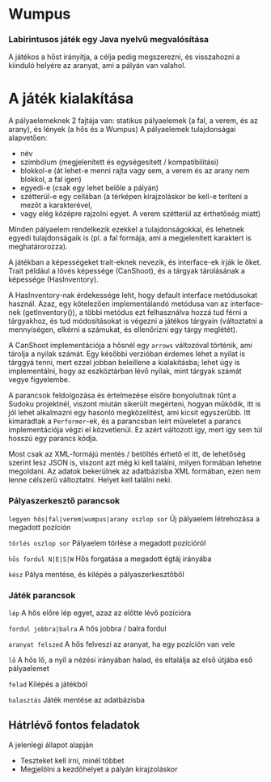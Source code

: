 # Wumpus
### Labirintusos játék egy Java nyelvű megvalósítása
A játékos a hőst irányítja, a célja pedig megszerezni, és visszahozni a kiinduló helyére az aranyat, ami a pályán van valahol.
# A játék kialakítása
A pályaelemeknek 2 fajtája van: statikus pályaelemek (a fal, a verem, és az arany), és lények (a hős és a Wumpus)
A pályaelemek tulajdonságai alapvetően:
- név
- szimbólum (megjelenített és egységesített / kompatibilitási)
- blokkol-e (át lehet-e menni rajta vagy sem, a verem és az arany nem blokkol, a fal igen)
- egyedi-e (csak egy lehet belőle a pályán)
- szétterül-e egy cellában (a térképen kirajzoláskor be kell-e teríteni a mezőt a karakterével, 
- vagy elég középre rajzolni egyet. A verem szétterül az érthetőség miatt)

Minden pályaelem rendelkezik ezekkel a tulajdonságokkal, és lehetnek egyedi tulajdonságaik is 
(pl. a fal formája, ami a megjelenített karaktert is meghatárorozza).

A játékban a képességeket trait-eknek nevezik, és interface-ek írják le őket. 
Trait például a lövés képessége (CanShoot), és a tárgyak tárolásának a képessége (HasInventory).

A HasInventory-nak érdekessége leht, hogy default interface metódusokat használ. 
Azaz, egy kötelezően implementálandó metódusa van az interface-nek (getInventory()), 
a többi metódus ezt felhasználva hozzá tud férni a tárgyakhoz, és tud módosításokat is végezni
a játékos tárgyain (változtatni a mennyiségen, elkérni a számukat, és ellenőrizni egy tárgy meglétét).

A CanShoot implementációja a hősnél egy `arrows` változóval történik, ami tárolja a nyilak számát.
Egy későbbi verzióban érdemes lehet a nyilat is tárggyá tenni, mert ezzel jobban beleillene a kialakításba; 
lehet úgy is implementálni, hogy az eszköztárban lévő nyilak, mint tárgyak számát vegye figyelembe.

A parancsok feldolgozása és értelmezése elsőre bonyolultnak tűnt a Sudoku projektnél, 
viszont miután sikerült megérteni, hogyan működik, itt is jól lehet alkalmazni egy hasonló
megközelítést, ami kicsit egyszerűbb. Itt kimaradtak a `Performer`-ek, és 
a parancsban leírt műveletet a parancs implementációja végzi el közvetlenül. 
Ez azért változott így, mert így sem túl hosszú egy parancs kódja.

Most csak az XML-formájú mentés / betöltés érhető el itt, de lehetőség szerint lesz JSON is, 
viszont azt még ki kell találni, milyen formában lehetne megoldani. Az adatok bekerülnek 
az adatbázisba XML formában, ezen nem lenne célszerű változtatni. Helyet kell találni neki.

### Pályaszerkesztő parancsok
`legyen hős|fal|verem|wumpus|arany oszlop sor`
Új pályaelem létrehozása a megadott pozíción

`törlés oszlop sor`
Pályaelem törlése a megadott pozícióról

`hős fordul N|E|S|W`
Hős forgatása a megadott égtáj irányába

`kész`
Pálya mentése, és kilépés a pályaszerkesztőből

### Játék parancsok
`lép`
A hős előre lép egyet, azaz az előtte lévő pozícióra

`fordul jobbra|balra`
A hős jobbra / balra fordul

`aranyat felszed`
A hős felveszi az aranyat, ha egy pozíción van vele

`lő`
A hős lő, a nyíl a nézési irányában halad, és eltalálja az első útjába eső pályaelemet

`felad`
Kilépés a játékból

`halasztás`
Játék mentése az adatbázisba

## Hátrlévő fontos feladatok
A jelenlegi állapot alapján
- Teszteket kell írni, minél többet
- Megjelölni a kezdőhelyet a pályán kirajzoláskor
